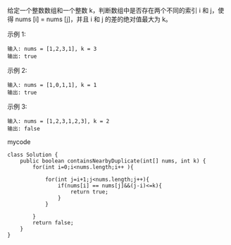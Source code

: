 给定一个整数数组和一个整数 k，判断数组中是否存在两个不同的索引 i 和 j，使得 nums [i] = nums [j]，并且 i 和 j 的差的绝对值最大为 k。

示例 1:
```
输入: nums = [1,2,3,1], k = 3
输出: true
```
示例 2:
```
输入: nums = [1,0,1,1], k = 1
输出: true
```
示例 3:
```
输入: nums = [1,2,3,1,2,3], k = 2
输出: false
```

mycode
```
class Solution {
    public boolean containsNearbyDuplicate(int[] nums, int k) {
        for(int i=0;i<nums.length;i++ ){
			
			for(int j=i+1;j<nums.length;j++){
				if(nums[i] == nums[j]&&(j-i)<=k){
					return true;
				}
			}
        
		}
        return false;
    }
}
```
